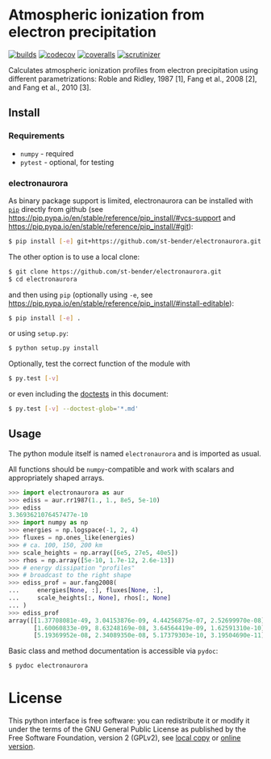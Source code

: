 # Atmospheric ionization from electron precipitation

[![builds](https://travis-ci.com/st-bender/electronaurora.svg?branch=master)](https://travis-ci.com/st-bender/electronaurora)
[![codecov](https://codecov.io/gh/st-bender/electronaurora/badge.svg)](https://codecov.io/gh/st-bender/electronaurora)
[![coveralls](https://coveralls.io/repos/github/st-bender/electronaurora/badge.svg)](https://coveralls.io/github/st-bender/electronaurora)
[![scrutinizer](https://scrutinizer-ci.com/g/st-bender/electronaurora/badges/quality-score.png?b=master)](https://scrutinizer-ci.com/g/st-bender/electronaurora/?branch=master)

Calculates atmospheric ionization profiles from electron precipitation
using different parametrizations: Roble and Ridley, 1987 [1],
Fang et al., 2008 [2], and Fang et al., 2010 [3].

## Install

### Requirements

- `numpy` - required
- `pytest` - optional, for testing

### electronaurora

As binary package support is limited, electronaurora can be installed
with [`pip`](https://pip.pypa.io) directly from github
(see <https://pip.pypa.io/en/stable/reference/pip_install/#vcs-support>
and <https://pip.pypa.io/en/stable/reference/pip_install/#git>):

```sh
$ pip install [-e] git+https://github.com/st-bender/electronaurora.git
```

The other option is to use a local clone:

```sh
$ git clone https://github.com/st-bender/electronaurora.git
$ cd electronaurora
```
and then using `pip` (optionally using `-e`, see
<https://pip.pypa.io/en/stable/reference/pip_install/#install-editable>):

```sh
$ pip install [-e] .
```

or using `setup.py`:

```sh
$ python setup.py install
```

Optionally, test the correct function of the module with

```sh
$ py.test [-v]
```

or even including the [doctests](https://docs.python.org/library/doctest.html)
in this document:

```sh
$ py.test [-v] --doctest-glob='*.md'
```

## Usage

The python module itself is named `electronaurora` and is imported as usual.

All functions should be `numpy`-compatible and work with scalars
and appropriately shaped arrays.

```python
>>> import electronaurora as aur
>>> ediss = aur.rr1987(1., 1., 8e5, 5e-10)
>>> ediss
3.3693621076457477e-10
>>> import numpy as np
>>> energies = np.logspace(-1, 2, 4)
>>> fluxes = np.ones_like(energies)
>>> # ca. 100, 150, 200 km
>>> scale_heights = np.array([6e5, 27e5, 40e5])
>>> rhos = np.array([5e-10, 1.7e-12, 2.6e-13])
>>> # energy dissipation "profiles"
>>> # broadcast to the right shape
>>> ediss_prof = aur.fang2008(
... 	energies[None, :], fluxes[None, :],
... 	scale_heights[:, None], rhos[:, None]
... )
>>> ediss_prof
array([[1.37708081e-49, 3.04153876e-09, 4.44256875e-07, 2.52699970e-08],
       [1.60060833e-09, 8.63248169e-08, 3.64564419e-09, 1.62591310e-10],
       [5.19369952e-08, 2.34089350e-08, 5.17379303e-10, 3.19504690e-11]])

```

Basic class and method documentation is accessible via `pydoc`:

```sh
$ pydoc electronaurora
```

# License

This python interface is free software: you can redistribute it or modify
it under the terms of the GNU General Public License as published by
the Free Software Foundation, version 2 (GPLv2), see [local copy](./LICENSE)
or [online version](http://www.gnu.org/licenses/gpl-2.0.html).
